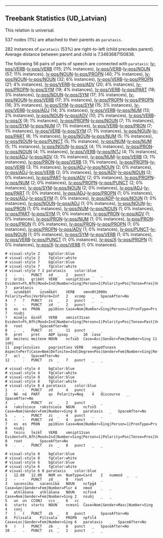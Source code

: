 

--------------------------------------------------------------------------------

## Treebank Statistics (UD_Latvian)

This relation is universal.

537 nodes (1%) are attached to their parents as `parataxis`.

282 instances of `parataxis` (53%) are right-to-left (child precedes parent).
Average distance between parent and child is 7.3463687150838.

The following 56 pairs of parts of speech are connected with `parataxis`: [lv-pos/VERB]()-[lv-pos/VERB]() (115; 21% instances), [lv-pos/VERB]()-[lv-pos/NOUN]() (57; 11% instances), [lv-pos/NOUN]()-[lv-pos/PROPN]() (40; 7% instances), [lv-pos/NOUN]()-[lv-pos/NOUN]() (32; 6% instances), [lv-pos/VERB]()-[lv-pos/PROPN]() (21; 4% instances), [lv-pos/VERB]()-[lv-pos/ADV]() (20; 4% instances), [lv-pos/PROPN]()-[lv-pos/SYM]() (19; 4% instances), [lv-pos/VERB]()-[lv-pos/PART]() (18; 3% instances), [lv-pos/NOUN]()-[lv-pos/SYM]() (17; 3% instances), [lv-pos/NOUN]()-[lv-pos/VERB]() (17; 3% instances), [lv-pos/PROPN]()-[lv-pos/PROPN]() (16; 3% instances), [lv-pos/SYM]()-[lv-pos/SYM]() (15; 3% instances), [lv-pos/VERB]()-[lv-pos/ADJ]() (14; 3% instances), [lv-pos/VERB]()-[lv-pos/NUM]() (13; 2% instances), [lv-pos/NOUN]()-[lv-pos/ADV]() (10; 2% instances), [lv-pos/VERB]()-[lv-pos/X]() (8; 1% instances), [lv-pos/PROPN]()-[lv-pos/NOUN]() (7; 1% instances), [lv-pos/SYM]()-[lv-pos/NUM]() (7; 1% instances), [lv-pos/VERB]()-[lv-pos/PRON]() (7; 1% instances), [lv-pos/VERB]()-[lv-pos/SYM]() (7; 1% instances), [lv-pos/NOUN]()-[lv-pos/PART]() (6; 1% instances), [lv-pos/NOUN]()-[lv-pos/NUM]() (5; 1% instances), [lv-pos/NOUN]()-[lv-pos/PUNCT]() (5; 1% instances), [lv-pos/NUM]()-[lv-pos/NUM]() (5; 1% instances), [lv-pos/NOUN]()-[lv-pos/X]() (4; 1% instances), [lv-pos/PRON]()-[lv-pos/NOUN]() (4; 1% instances), [lv-pos/VERB]()-[lv-pos/INTJ]() (4; 1% instances), [lv-pos/ADJ]()-[lv-pos/ADV]() (3; 1% instances), [lv-pos/NUM]()-[lv-pos/VERB]() (3; 1% instances), [lv-pos/PRON]()-[lv-pos/VERB]() (3; 1% instances), [lv-pos/PROPN]()-[lv-pos/VERB]() (3; 1% instances), [lv-pos/ADJ]()-[lv-pos/NOUN]() (2; 0% instances), [lv-pos/ADJ]()-[lv-pos/VERB]() (2; 0% instances), [lv-pos/ADV]()-[lv-pos/NOUN]() (2; 0% instances), [lv-pos/PART]()-[lv-pos/ADV]() (2; 0% instances), [lv-pos/PROPN]()-[lv-pos/NUM]() (2; 0% instances), [lv-pos/PROPN]()-[lv-pos/PUNCT]() (2; 0% instances), [lv-pos/SYM]()-[lv-pos/NOUN]() (2; 0% instances), [lv-pos/ADJ]()-[lv-pos/PART]() (1; 0% instances), [lv-pos/ADJ]()-[lv-pos/PROPN]() (1; 0% instances), [lv-pos/ADJ]()-[lv-pos/SYM]() (1; 0% instances), [lv-pos/ADP]()-[lv-pos/NOUN]() (1; 0% instances), [lv-pos/NOUN]()-[lv-pos/ADJ]() (1; 0% instances), [lv-pos/NOUN]()-[lv-pos/PRON]() (1; 0% instances), [lv-pos/NUM]()-[lv-pos/NOUN]() (1; 0% instances), [lv-pos/PART]()-[lv-pos/SYM]() (1; 0% instances), [lv-pos/PRON]()-[lv-pos/ADV]() (1; 0% instances), [lv-pos/PRON]()-[lv-pos/NUM]() (1; 0% instances), [lv-pos/PRON]()-[lv-pos/PRON]() (1; 0% instances), [lv-pos/PRON]()-[lv-pos/PROPN]() (1; 0% instances), [lv-pos/PROPN]()-[lv-pos/ADV]() (1; 0% instances), [lv-pos/PUNCT]()-[lv-pos/NOUN]() (1; 0% instances), [lv-pos/SYM]()-[lv-pos/VERB]() (1; 0% instances), [lv-pos/VERB]()-[lv-pos/PUNCT]() (1; 0% instances), [lv-pos/X]()-[lv-pos/PROPN]() (1; 0% instances), [lv-pos/X]()-[lv-pos/VERB]() (1; 0% instances).


~~~ conllu
# visual-style 2	bgColor:blue
# visual-style 2	fgColor:white
# visual-style 7	bgColor:blue
# visual-style 7	fgColor:white
# visual-style 7 2 parataxis	color:blue
1	-	-	PUNCT	zd	_	2	punct	_	_
2	Gribi	gribēt	VERB	vonipt32san	Evident=Fh,Nfh|Mood=Ind|Number=Sing|Person=2|Polarity=Pos|Tense=Pres|VerbForm=Fin|Voice=Act	7	parataxis	_	_
3	uzsmēķēt	uzsmēķēt	VERB	vmnn0t2000n	Polarity=Pos|VerbForm=Inf	2	xcomp	_	SpaceAfter=No
4	?	?	PUNCT	zs	_	2	punct	_	_
5	-	-	PUNCT	zd	_	2	punct	_	_
6	es	es	PRON	pp10snn	Case=Nom|Number=Sing|Person=1|PronType=Prs	7	nsubj	_	_
7	minēju	minēt	VERB	vmnist31san	Evident=Fh,Nfh|Mood=Ind|Number=Sing|Person=1|Polarity=Pos|Tense=Past|VerbForm=Fin|Voice=Act	0	root	_	SpaceAfter=No
8	,	,	PUNCT	zc	_	11	punct	_	_
9	pret	pret	ADP	spsay	_	10	case	_	_
10	meiteni	meitene	NOUN	ncfsa5	Case=Acc|Gender=Fem|Number=Sing	11	iobj	_	_
11	pagriezusies	pagriezties	VERB	vmypdfsnasn	Aspect=Perf|Case=Nom|Definite=Ind|Degree=Pos|Gender=Fem|Number=Sing|Reflex=Yes|Tense=Past|VerbForm=Part	7	acl	_	SpaceAfter=No
12	.	.	PUNCT	zs	_	7	punct	_	_

~~~


~~~ conllu
# visual-style 4	bgColor:blue
# visual-style 4	fgColor:white
# visual-style 8	bgColor:blue
# visual-style 8	fgColor:white
# visual-style 8 4 parataxis	color:blue
1	-	-	PUNCT	zd	_	4	punct	_	_
2	Nē	nē	PART	qs	Polarity=Neg	4	discourse	_	SpaceAfter=No
3	,	,	PUNCT	zc	_	2	punct	_	_
4	rakstniece	rakstniece	NOUN	ncfsn5	Case=Nom|Gender=Fem|Number=Sing	8	parataxis	_	SpaceAfter=No
5	,	,	PUNCT	zc	_	4	punct	_	_
6	-	-	PUNCT	zd	_	4	punct	_	_
7	es	es	PRON	pp10snn	Case=Nom|Number=Sing|Person=1|PronType=Prs	8	nsubj	_	_
8	teicu	teikt	VERB	vmnipt11san	Evident=Fh,Nfh|Mood=Ind|Number=Sing|Person=1|Polarity=Pos|Tense=Pres|VerbForm=Fin|Voice=Act	0	root	_	SpaceAfter=No
9	.	.	PUNCT	zs	_	8	punct	_	_

~~~


~~~ conllu
# visual-style 8	bgColor:blue
# visual-style 8	fgColor:white
# visual-style 6	bgColor:blue
# visual-style 6	fgColor:white
# visual-style 6 8 parataxis	color:blue
1	12.00	12.00	NUM	xn	NumType=Card	2	nummod	_	_
2	-	-	PUNCT	zd	_	0	root	_	_
3	sacensību	sacensība	NOUN	ncfpg4	Case=Gen|Gender=Fem|Number=Plur	4	nmod	_	_
4	atklāšana	atklāšana	NOUN	ncfsn4	Case=Nom|Gender=Fem|Number=Sing	2	nsubj	_	_
5	un	un	CCONJ	ccs	_	6	cc	_	_
6	starts	starts	NOUN	ncmsn1	Case=Nom|Gender=Masc|Number=Sing	4	conj	_	_
7	(	(	PUNCT	zb	_	8	punct	_	SpaceAfter=No
8	Pilssalā	Pilssala	PROPN	npfsl4	Case=Loc|Gender=Fem|Number=Sing	6	parataxis	_	SpaceAfter=No
9	)	)	PUNCT	zb	_	8	punct	_	SpaceAfter=No
10	.	.	PUNCT	zs	_	2	punct	_	_

~~~



